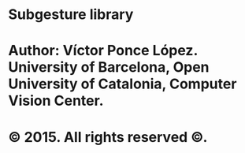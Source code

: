 # Subgesture library
#
# Author: Víctor Ponce López. University of Barcelona, Open University of Catalonia, Computer Vision Center.
# © 2015. All rights reserved ©.
